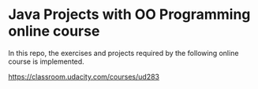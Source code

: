 # Java Projects with OO Programming online course

In this repo, the exercises and projects required by the following online course is implemented.

https://classroom.udacity.com/courses/ud283
